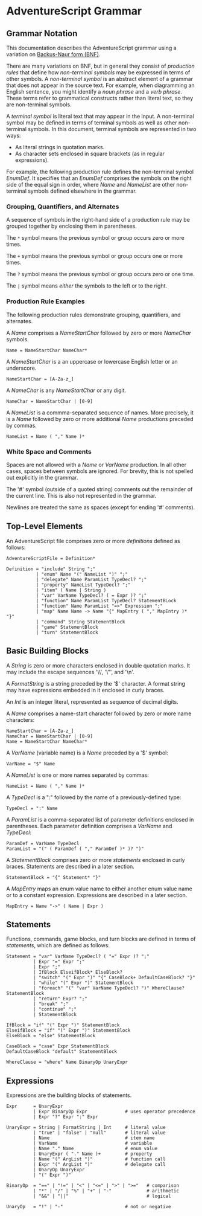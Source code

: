# AdventureScript Grammar

## Grammar Notation

This documentation describes the AdventureScript grammar using a variation on
[Backus-Naur form (BNF)](https://en.wikipedia.org/wiki/Backus%E2%80%93Naur_form).

There are many variations on BNF, but in general they consist of _production rules_
that define how _non-terminal symbols_ may be expressed in terms of other symbols.
A _non-terminal symbol_ is an abstract element of a grammar that does not appear
in the source text. For example, when diagramming an English sentence, you might
identify a _noun phrase_ and a _verb phrase_. These terms refer to grammatical
constructs rather than literal text, so they are non-terminal symbols.

A _terminal symbol_ is literal text that may appear in the input. A non-terminal
symbol may be defined in terms of terminal symbols as well as other non-terminal
symbols. In this document, terminal symbols are represented in two ways:

- As literal strings in quotation marks.
- As character sets enclosed in square brackets (as in regular expressions).

For example, the following production rule defines the non-terminal symbol
_EnumDef_. It specifies that an _EnumDef_ comprises the symbols on the right side
of the equal sign in order, where _Name_ and _NameList_ are other non-terminal
symbols defined elsewhere in the grammar.

### Grouping, Quantifiers, and Alternates

A sequence of symbols in the right-hand side of a production rule may be grouped
together by enclosing them in parentheses.

The `*` symbol means the previous symbol or group occurs zero or more times.

The `+` symbol means the previous symbol or group occurs one or more times.

The `?` symbol means the previous symbol or group occurs zero or one time.

The `|` symbol means _either_ the symbols to the left or to the right.

### Production Rule Examples

The following production rules demonstrate grouping, quantifiers, and alternates.

A _Name_ comprises a _NameStartChar_ followed by zero or more _NameChar_ symbols.

```text
Name = NameStartChar NameChar*
```

A _NameStartChar_ is a an uppercase or lowercase English letter or an underscore.

```text
NameStartChar = [A-Za-z_]
```

A _NameChar_ is any _NameStartChar_ or any digit.

```text
NameChar = NameStartChar | [0-9]
```

A _NameList_ is a commma-separated sequence of names. More precisely, it is a _Name_
followed by zero or more additional _Name_ productions preceded by commas.

```text
NameList = Name ( "," Name )*
```

### White Space and Comments

Spaces are not allowed with a _Name_ or _VarName_ production. In all other cases,
spaces between symbols are ignored. For brevity, this is not spelled out explicitly
in the grammar.

The '#' symbol (outside of a quoted string) comments out the remainder of the
current line. This is also not represented in the grammar.

Newlines are treated the same as spaces (except for ending '#' comments).

## Top-Level Elements

An AdventureScript file comprises zero or more _definitions_ defined as follows:

```text
AdventureScriptFile = Definition*

Definition = "include" String ";"
           | "enum" Name "(" NameList ")" ";"
           | "delegate" Name ParamList TypeDecl? ";"
           | "property" NameList TypeDecl? ";"
           | "item" ( Name | String )
           | "var" VarName TypeDecl? ( = Expr )? ";"
           | "function" Name ParamList TypeDecl? StatementBLock
           | "function" Name ParamList "=>" Expression ";"
           | "map" Name Name -> Name "{" MapEntry ( "," MapEntry )* "}"
           | "command" String StatementBlock
           | "game" StatementBlock
           | "turn" StatementBlock
```

## Basic Building Blocks

A _String_ is zero or more characters enclosed in double quotation marks. It may
include the escape sequences '\\\\', '\\"', and '\\n'.

A _FormatString_ is a string preceded by the '$' character. A format string may have
expressions embedded in it enclosed in curly braces.

An _Int_ is an integer literal, represented as sequence of decimal digits.

A _Name_ comprises a name-start character followed by zero or more name characters:

```text
NameStartChar = [A-Za-z_]
NameChar = NameStartChar | [0-9]
Name = NameStartChar NameChar*
```

A _VarName_ (variable name) is a _Name_ preceded by a '$' symbol:

```text
VarName = "$" Name
```

A _NameList_ is one or more names separated by commas:

```text
NameList = Name ( "," Name )*
```

A _TypeDecl_ is a ":" followed by the name of a previously-defined type:

```text
TypeDecl = ":" Name
```

A _ParamList_ is a comma-separated list of parameter definitions enclosed in
parentheses. Each parameter definition comprises a _VarName_ and _TypeDecl_:

```text
ParamDef = VarName TypeDecl
ParamList = "(" ( ParamDef ( "," ParamDef )* )? ")"
```

A _StatementBlock_ comprises zero or more _statements_ enclosed in curly braces.
Statements are described in a later section.

```text
StatementBlock = "{" Statement* "}"
```

A _MapEntry_ maps an enum value name to either another enum value name or to a
constant expression. Expressions are described in a later section.

```text
MapEntry = Name "->" ( Name | Expr )
```

## Statements

Functions, commands, game blocks, and turn blocks are defined in terms of
_statements_, which are defined as follows:

```text
Statement = "var" VarName TypeDecl? ( "=" Expr )? ";"
          | Expr "=" Expr ";"
          | Expr ";"
          | IfBlock ElseifBlock* ElseBlock?
          | "switch" "(" Expr ")" "{" CaseBlock+ DefaultCaseBlock? "}"
          | "while" "(" Expr ")" StatementBlock
          | "foreach" "(" "var" VarName TypeDecl? ")" WhereClause? StatementBlock
          | "return" Expr? ";"
          | "break" ";"
          | "continue" ";"
          | StatementBlock

IfBlock = "if" "(" Expr ")" StatementBlock
ElseifBlock = "if" "(" Expr ")" StatementBlock
ElseBlock = "else" StatementBlock

CaseBlock = "case" Expr StatementBlock
DefaultCaseBlock "default" StatementBlock

WhereClause = "where" Name BinaryOp UnaryExpr
```

## Expressions

Expressions are the building blocks of statements.

```text
Expr      = UnaryExpr
          | Expr BinaryOp Expr              # uses operator precedence
          | Expr "?" Expr ":" Expr

UnaryExpr = String | FormatString | Int     # literal value
          | "true" | "false" | "null"       # literal value
          | Name                            # item name
          | VarName                         # variable
          | Name "." Name                   # enum value
          | UnaryExpr ( "." Name )+         # property
          | Name "(" ArgList ")"            # function call
          | Expr "(" ArgList ")"            # delegate call
          | UnaryOp UnaryExpr
          | "(" Expr ")"

BinaryOp  = "==" | "!=" | "<" | "<=" | ">" | ">="   # comparison
          | "*" | "/" | "%" | "+" | "-"             # arithmetic
          | "&&" | "||"                             # logical

UnaryOp   = "!" | "-"                       # not or negative
```
